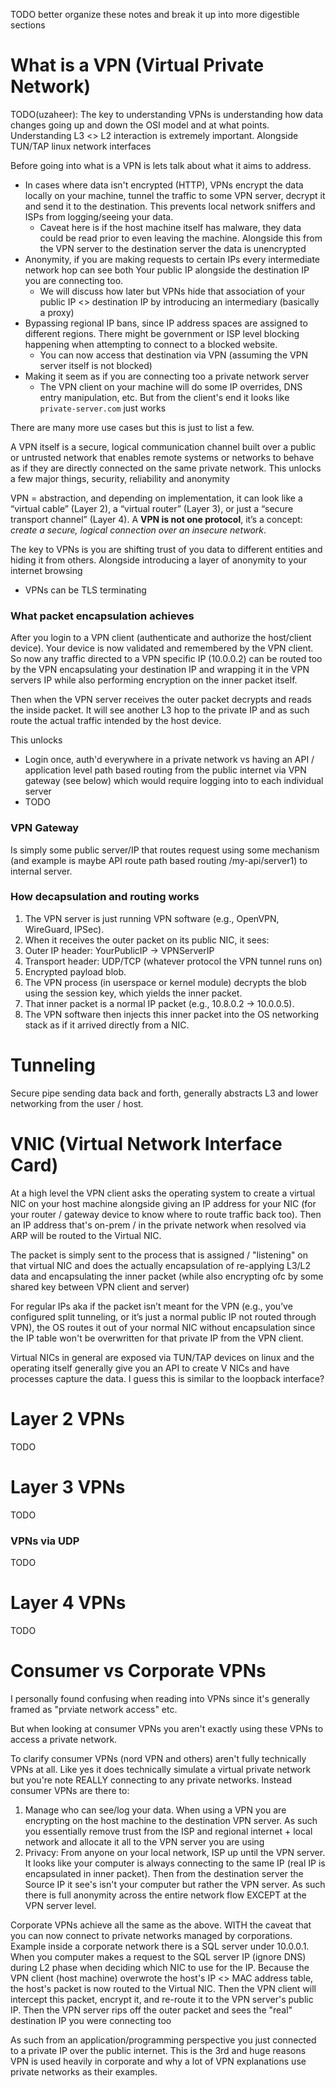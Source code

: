 
TODO better organize these notes and break it up into more digestible sections
# What is a VPN (Virtual Private Network)

TODO(uzaheer): The key to understanding VPNs is understanding how data changes going up and down the OSI model and at what points. Understanding L3 <> L2 interaction is extremely important. Alongside TUN/TAP linux network interfaces

Before going into what is a VPN is lets talk about what it aims to address.
- In cases where data isn't encrypted (HTTP), VPNs encrypt the data locally on your machine, tunnel the traffic to some VPN server, decrypt it and send it to the destination. This prevents local network sniffers and ISPs from logging/seeing your data.
	- Caveat here is if the host machine itself has malware, they data could be read prior to even leaving the machine. Alongside this from the VPN server to the destination server the data is unencrypted
- Anonymity, if you are making requests to certain IPs every intermediate network hop can see both Your public IP alongside the destination IP you are connecting too.
	- We will discuss how later but VPNs hide that association of your public IP <> destination IP by introducing an intermediary (basically a proxy)
- Bypassing regional IP bans, since IP address spaces are assigned to different regions. There might be government or ISP level blocking happening when attempting to connect to a blocked website.
	- You can now access that destination via VPN (assuming the VPN server itself is not blocked)
- Making it seem as if you are connecting too a private network server
	- The VPN client on your machine will do some IP overrides, DNS entry manipulation, etc. But from the client's end it looks like `private-server.com` just works
	
There are many more use cases but this is just to list a few.

A VPN itself is a secure, logical communication channel built over a public or untrusted network that enables remote systems or networks to behave as if they are directly connected on the same private network. This unlocks a few major things, security, reliability and anonymity 

VPN = abstraction, and depending on implementation, it can look like a “virtual cable” (Layer 2), a “virtual router” (Layer 3), or just a “secure transport channel” (Layer 4). A **VPN is not one protocol**, it’s a concept: _create a secure, logical connection over an insecure network_.

The key to VPNs is you are shifting trust of you data to different entities and hiding it from others. Alongside introducing a layer of anonymity to your internet browsing

- VPNs can be TLS terminating
### What packet encapsulation achieves

After you login to a VPN client (authenticate and authorize the host/client device). Your device is now validated and remembered by the VPN client. So now any traffic directed to a VPN specific IP (10.0.0.2) can be routed too by the VPN encapsulating your destination IP and wrapping it in the VPN servers IP while also performing encryption on the inner packet itself.

Then when the VPN server receives the outer packet decrypts and reads the inside packet. It will see another L3 hop to the private IP and as such route the actual traffic intended by the host device.

This unlocks
- Login once, auth'd everywhere in a private network vs having an API / application level path based routing from the public internet via VPN gateway (see below) which would require logging into to each individual server
- TODO
### VPN Gateway

Is simply some public server/IP that routes request using some mechanism (and example is maybe API route path based routing /my-api/server1) to internal server.
### How decapsulation and routing works

1. The VPN server is just running VPN software (e.g., OpenVPN, WireGuard, IPSec).
2. When it receives the outer packet on its public NIC, it sees:
3. Outer IP header: YourPublicIP → VPNServerIP
4. Transport header: UDP/TCP (whatever protocol the VPN tunnel runs on)
5. Encrypted payload blob.
6. The VPN process (in userspace or kernel module) decrypts the blob using the session key, which yields the inner packet.
7. That inner packet is a normal IP packet (e.g., 10.8.0.2 → 10.0.0.5).
8. The VPN software then injects this inner packet into the OS networking stack as if it arrived directly from a NIC.
# Tunneling

Secure pipe sending data back and forth, generally abstracts L3 and lower networking from the user / host.
# VNIC (Virtual Network Interface Card)

At a high level the VPN client asks the operating system to create a virtual NIC on your host machine alongside giving an IP address for your NIC (for your router / gateway device to know where to route traffic back too). Then an IP address that's on-prem / in the private network when resolved via ARP will be routed to the Virtual NIC.

The packet is simply sent to the process that is assigned / "listening" on that virtual NIC and does the actually encapsulation of re-applying L3/L2 data and encapsulating the inner packet (while also encrypting ofc by some shared key between VPN client and server)

For regular IPs aka if the packet isn’t meant for the VPN (e.g., you’ve configured split tunneling, or it’s just a normal public IP not routed through VPN), the OS routes it out of your normal NIC without encapsulation since the IP table won't be overwritten for that private IP from the VPN client.

Virtual NICs in general are exposed via TUN/TAP devices on linux and the operating itself generally give you an API to create V NICs and have processes capture the data. I guess this is similar to the loopback interface?
# Layer 2 VPNs

TODO
# Layer 3 VPNs

TODO

### VPNs via UDP

TODO
# Layer 4 VPNs

TODO

# Consumer vs Corporate VPNs

I personally found confusing when reading into VPNs since it's generally framed as "prviate network access" etc. 

But when looking at consumer VPNs you aren't exactly using these VPNs to access a private network.

To clarify consumer VPNs (nord VPN and others) aren't fully technically VPNs at all. Like yes it does technically simulate a virtual private network but you're note REALLY connecting to any private networks. Instead consumer VPNs are there to:
1. Manage who can see/log your data. When using a VPN you are encrypting on the host machine to the destination VPN server. As such you essentially remove trust from the ISP and regional internet + local network and allocate it all to the VPN server you are using
2. Privacy: From anyone on your local network, ISP up until the VPN server. It looks like your computer is always connecting to the same IP (real IP is encapsulated in inner packet). Then from the destination server the Source IP it see's isn't your computer but rather the VPN server. As such there is full anonymity across the entire network flow EXCEPT at the VPN server level.

Corporate VPNs achieve all the same as the above. WITH the caveat that you can now connect to private networks managed by corporations. Example inside a corporate network there is a SQL server under 10.0.0.1. When you computer makes a request to the SQL server IP (ignore DNS) during L2 phase when deciding which NIC to use for the IP. Because the VPN client (host machine) overwrote the host's IP <> MAC address table, the host's packet is now routed to the Virtual NIC. Then the VPN client will intercept this packet, encrypt it, and re-route it to the VPN server's public IP. Then the VPN server rips off the outer packet and sees the "real" destination IP you were connecting too

As such from an application/programming perspective you just connected to a private IP over the public internet. This is the 3rd and huge reasons VPN is used heavily in corporate and why a lot of VPN explanations use private networks as their examples.